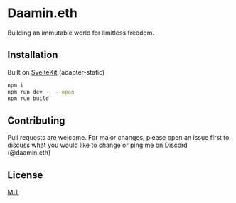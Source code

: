 # Daamin.eth

Building an immutable world for limitless freedom.

## Installation

Built on [SvelteKit](https://kit.svelte.dev/) (adapter-static)

```bash
npm i
npm run dev -- --open
npm run build
```

## Contributing

Pull requests are welcome. For major changes, please open an issue first
to discuss what you would like to change or ping me on Discord (@daamin.eth)

## License

[MIT](https://choosealicense.com/licenses/mit/)
